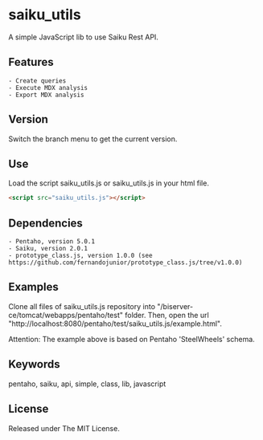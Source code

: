 # saiku_utils

A simple JavaScript lib to use Saiku Rest API.

## Features

    - Create queries
    - Execute MDX analysis
    - Export MDX analysis

## Version

Switch the branch menu to get the current version.

## Use

Load the script saiku_utils.js or saiku_utils.js in your html file.

```html
<script src="saiku_utils.js"></script>
```

Dependencies
-----------

    - Pentaho, version 5.0.1 
    - Saiku, version 2.0.1
    - prototype_class.js, version 1.0.0 (see https://github.com/fernandojunior/prototype_class.js/tree/v1.0.0)

## Examples

Clone all files of saiku_utils.js repository into "/biserver-ce/tomcat/webapps/pentaho/test" folder. Then, open the url "http://localhost:8080/pentaho/test/saiku_utils.js/example.html".

Attention: The example above is based on Pentaho 'SteelWheels' schema.

## Keywords

pentaho, saiku, api, simple, class, lib, javascript

## License

Released under The MIT License.

